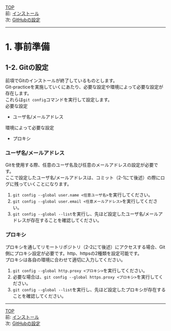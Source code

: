 [TOP](../README.md)   
前: [インストール](./install.md)  
次: [GitHubの設定](./github.md)  

---

# 1. 事前準備
## 1-2. Gitの設定
前項でGitのインストールが終了しているものとします。  
Git-practiceを実施していくにあたり、必要な設定や環境によって必要な設定が存在します。  
これらは`git config`コマンドを実行して設定します。  
必要な設定  
- ユーザ名/メールアドレス

環境によって必要な設定
- プロキシ

### ユーザ名/メールアドレス
Gitを使用する際、任意のユーザ名及び任意のメールアドレスの設定が必要です。  
ここで設定したユーザ名/メールアドレスは、コミット（2-1にて後述）の際にログに残っていくことになります。
1. `git config --global user.name <任意ユーザ名>`を実行してください。
2. `git config --global user.email <任意メールアドレス>`を実行してください。
3. `git config --global --list`を実行し、先ほど設定したユーザ名/メールアドレスが存在することを確認してください。

### プロキシ
プロキシを通してリモートリポジトリ（2-2にて後述）にアクセスする場合、Git側にプロキシ設定が必要です。http、httpsの2種類を設定可能です。  
プロキシは各自の環境に合わせて適切に入力してください。
1. `git config --global http.proxy <プロキシ>`を実行してください。
2. 必要な場合は、`git config --global https.proxy <プロキシ>`を実行してください。
3. `git config --global --list`を実行し、先ほど設定したプロキシが存在することを確認してください。

--- 

[TOP](../README.md)   
前: [インストール](./install.md)  
次: [GitHubの設定](./github.md)  